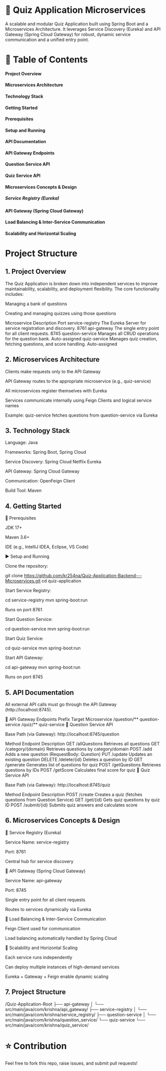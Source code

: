 # 🧠 Quiz Application Microservices

A scalable and modular Quiz Application built using Spring Boot and a Microservices Architecture.
It leverages Service Discovery (Eureka) and API Gateway (Spring Cloud Gateway) for robust, dynamic service communication and a unified entry point.

# 📑 Table of Contents

#### Project Overview

#### Microservices Architecture

#### Technology Stack

#### Getting Started

#### Prerequisites

#### Setup and Running

#### API Documentation

#### API Gateway Endpoints

#### Question Service API

#### Quiz Service API

#### Microservices Concepts & Design

##### Service Registry (Eureka)

#### API Gateway (Spring Cloud Gateway)

#### Load Balancing & Inter-Service Communication

#### Scalability and Horizontal Scaling

# Project Structure

## 1. Project Overview

The Quiz Application is broken down into independent services to improve maintainability, scalability, and deployment flexibility.
The core functionality includes:

Managing a bank of questions

Creating and managing quizzes using those questions

Microservice	Description	Port
service-registry	The Eureka Server for service registration and discovery.	8761
api-gateway	The single entry point for all client requests.	8745
question-service	Manages all CRUD operations for the question bank.	Auto-assigned
quiz-service	Manages quiz creation, fetching questions, and score handling.	Auto-assigned

## 2. Microservices Architecture

Clients make requests only to the API Gateway

API Gateway routes to the appropriate microservice (e.g., quiz-service)

All microservices register themselves with Eureka

Services communicate internally using Feign Clients and logical service names

Example: quiz-service fetches questions from question-service via Eureka

## 3. Technology Stack

Language: Java

Frameworks: Spring Boot, Spring Cloud

Service Discovery: Spring Cloud Netflix Eureka

API Gateway: Spring Cloud Gateway

Communication: OpenFeign Client

Build Tool: Maven

## 4. Getting Started
🔧 Prerequisites

JDK 17+

Maven 3.6+

IDE (e.g., IntelliJ IDEA, Eclipse, VS Code)

▶️ Setup and Running

Clone the repository:

git clone https://github.com/kr254na/Quiz-Application-Backend---Microservices.git
cd quiz-application


Start Service Registry:

cd service-registry
mvn spring-boot:run


Runs on port 8761

Start Question Service:

cd question-service
mvn spring-boot:run


Start Quiz Service:

cd quiz-service
mvn spring-boot:run


Start API Gateway:

cd api-gateway
mvn spring-boot:run


Runs on port 8745

## 5. API Documentation

All external API calls must go through the API Gateway (http://localhost:8745).

🔹 API Gateway Endpoints
Prefix	Target Microservice
/question/**	question-service
/quiz/**	quiz-service
🔹 Question Service API

Base Path (via Gateway): http://localhost:8745/question

Method	Endpoint	Description
GET	/allQuestions	Retrieves all questions
GET	/category/{domain}	Retrieves questions by category/domain
POST	/add	Adds a new question (RequestBody: Question)
PUT	/update	Updates an existing question
DELETE	/delete/{id}	Deletes a question by ID
GET	/generate	Generates list of questions for quiz
POST	/getQuestions	Retrieves questions by IDs
POST	/getScore	Calculates final score for quiz
🔹 Quiz Service API

Base Path (via Gateway): http://localhost:8745/quiz

Method	Endpoint	Description
POST	/create	Creates a quiz (fetches questions from Question Service)
GET	/get/{id}	Gets quiz questions by quiz ID
POST	/submit/{id}	Submits quiz answers and calculates score

## 6. Microservices Concepts & Design
📌 Service Registry (Eureka)

Service Name: service-registry

Port: 8761

Central hub for service discovery

📌 API Gateway (Spring Cloud Gateway)

Service Name: api-gateway

Port: 8745

Single entry point for all client requests

Routes to services dynamically via Eureka

📌 Load Balancing & Inter-Service Communication

Feign Client used for communication

Load balancing automatically handled by Spring Cloud

📌 Scalability and Horizontal Scaling

Each service runs independently

Can deploy multiple instances of high-demand services

Eureka + Gateway + Feign enable dynamic scaling

## 7. Project Structure
/Quiz-Application-Root
├── api-gateway
│   └── src/main/java/com/krishna/api_gateway/
├── service-registry
│   └── src/main/java/com/krishna/service_registry/
├── question-service
│   └── src/main/java/com/krishna/question_service/
└── quiz-service
    └── src/main/java/com/krishna/quiz_service/

# ⭐ Contribution

Feel free to fork this repo, raise issues, and submit pull requests!

